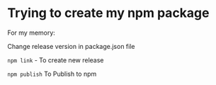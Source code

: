 # Trying to create my npm package

For my memory:

Change release version in package.json file

`npm link` - To create new release

`npm publish` To Publish to npm
